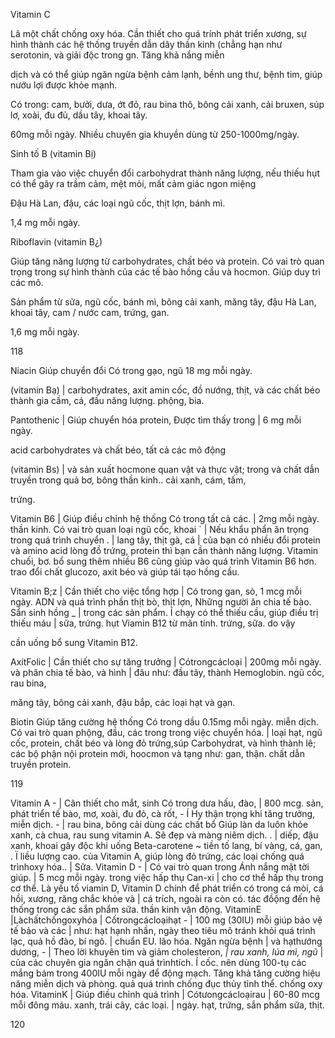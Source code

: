 Vitamin C

Lâ một chất chống oxy hóa. Cần thiết cho quá trính phát triển xương, sự hình thành các hệ thống truyền dẫn dây thần kinh (chẳng hạn như serotonin, và giải độc trong gn. Tăng khả nắng miễn

dịch và có thể giúp ngăn ngừa bệnh cảm lạnh, bềnh ung thư, bệnh tim, giúp nướu lợi được khỏe mạnh.

Có trong: cam, bưởi, dưa, ớt đỏ, rau bina thô, bông cải xanh, cải bruxen, súp lơ, xoài, đu đủ, dầu tây, khoai tây.

60mg mỗi ngày. Nhiều chuyên gia khuyền dùng từ 250-1000mg/ngày.

Sinh tố B (vitamin Bị)

Tham gia vào việc chuyển đổi carbohydrat thành năng lượng, nếu thiếu hụt có thể gây ra trầm cảm, mệt mỏi, mất cảm giác ngon miệng

Đậu Hà Lan, đậu, các loại ngũ cốc, thịt lợn, bánh mì.

1,4 mg mỗi ngày.

Riboflavin (vitamin B¿)

Giúp tăng năng lượng từ carbohydrates, chất béo và protein. Có vai trò quan trọng trong sự hình thành của các tế bào hồng cầu và hocmon. Giúp duy trì các mô.

Sản phẩm từ sữa, ngũ cốc, bánh mì, bông cải xanh, măng tây, đậu Hà Lan, khoai tây, cam / nước cam, trứng, gan.

1,6 mg mỗi ngày.

118

Niacin Giúp chuyển đổi Có trong gạo, ngũ 18 mg mỗi ngày.

(vitamin Bạ) \| carbohydrates, axit amin cốc, đồ nướng, thịt, và các chất béo thành gia cầm, cá, đầu năng lượng. phộng, bia.

Pantothenic \| Giúp chuyển hóa protein, Được tìm thấy trong \| 6 mg mỗi ngày.

acid carbohydrates và chất béo, tất cả các mô động

(vitamin Bs) \| và sản xuất hocmone quan vật và thực vật; trong và chất dẫn truyền trong quả bơ, bông thần kinh.. cải xanh, cám, tấm,

trứng.

Vitamin B6 \| Giúp điều chỉnh hệ thống Có trong tất cả các. \| 2mg mỗi ngày. thần kinh. Có vai trò quan loại ngũ cốc, khoai \` \| Nếu khẩu phẩn ăn trọng trong quá trình chuyển . \| lang tây, thịt gà, cá \| của bạn có nhiều đổi protein và amino acid lòng đồ trứng, protein thì bạn cần thành năng lượng. Vitamin chuối, bơ. bổ sung thêm nhiều B6 cũng giúp vào quá trình Vitamin B6 hơn. trao đổi chất glucozo, axit béo và giúp tái tạo hồng cầu.

Vitamin B;z \| Cần thiết cho việc tổng hợp \| Có trong gan, sò, 1 mcg mỗi ngày. ADN và quá trình phần thịt bò, thịt lợn, Những người ăn chia tế bào. Sẩn sinh hồng \_ \| trong các sản phẩm. Í chạy có thể thiếu cầu, giúp điều trị thiếu máu \| sữa, trứng. hụt Viamin B12 từ mãn tính. trứng, sữa. do vậy

cần uống bổ sung Vitamin B12.

AxítFolic \| Cần thiết cho sự tăng trưởng \| Cótrongcácloại \| 200mg mỗi ngày. và phân chia tế bào, và hình \| đâu như: đầu tây, thành Hemoglobin. ngũ cốc, rau bina,

măng tây, bông cải xanh, đậu bắp, các loại hạt và gạn.

Biotin Giúp tăng cường hệ thống Có trong dầu 0.15mg mỗi ngày. miễn dịch. Có vai trò quan phộng, đầu, các trong trong việc chuyển hóa. \| loại hạt, ngũ cốc, protein, chất béo và lòng đỏ trứng,súp Carbohydrat, và hình thành lê; các bộ phận nội protein mới, hoocmon và tạng như: gan, thận. chất dẫn truyền protein.

119

Vitamin A - \| Cân thiết cho mắt, sinh Có trong dưa hấu, đào, \| 800 mcg. sản, phát triển tế bào, mơ, xoài, đu đỏ, cà rốt, - Í Hy thận trọng khi tăng trưởng, miễn dịch. - \| rau bina, bông cải dùng các chất bổ Giúp làn da luôn khỏe xanh, cà chua, rau sung vitamin A. Sẽ đẹp và màng niêm dịch. . \| diếp, đậu xanh, khoai gây độc khi uống Beta-carotene ~ tiền tố lang, bí vàng, cá, gan, . Ï liều lượng cao. của Vitamin A, giúp lòng đỏ trứng, các loại chống quá trìnhoxy hóa.. \| Sữa. Vitamin D - \| Có vai trò quan trong Ánh nắng mặt tời giúp. \| 5 mcg mỗi ngày. trong việc hấp thụ Can-xi \| cho cơ thể hấp thụ trong cơ thể. Là yếu tố viamin D, Vitamin D chính để phát triển có trong cá mòi, cá hồi, xương, răng chắc khỏe và \| cá trích, ngoài ra còn có. tác đồộng đến hệ thống trong các sắn phẩm sữa. thần kinh vận động. VitaminE \|Làchấtchốngoxyhóa \| Cốtrongcácloạihạt - \| 100 mg (30IU) mỗi giúp bảo vệ tế bảo và các \| như: hạt hạnh nhần, ngày theo tiêu mô tránh khỏi quá trình lạc, quả hồ đào, bí ngô. \| chuẩn EU. lão hóa. Ngăn ngừa bệnh \| và hạthướng dương, - \| Theo lời khuyên tim và giảm cholesteron, _\| rau xanh, lúa mì, ngũ_ \| của các chuyên gia ngăn chặn quá trìnhtích. Í cốc. nên dùng 100-tụ các mắng bám trong 400IU mỗi ngày để động mạch. Tăng khả tăng cường hiệu năng miễn dịch và phòng. quả quá trình chống đục thủy tỉnh thể. chống oxy hóa. VitaminK \| Giúp điều chỉnh quá trình \| Cótưongcácloạirau \| 60-80 mcg mỗi đông máu. xanh, trái cây, các loại. \| ngày. hạt, trứng, sắn phẩm sữa, thịt.

120

